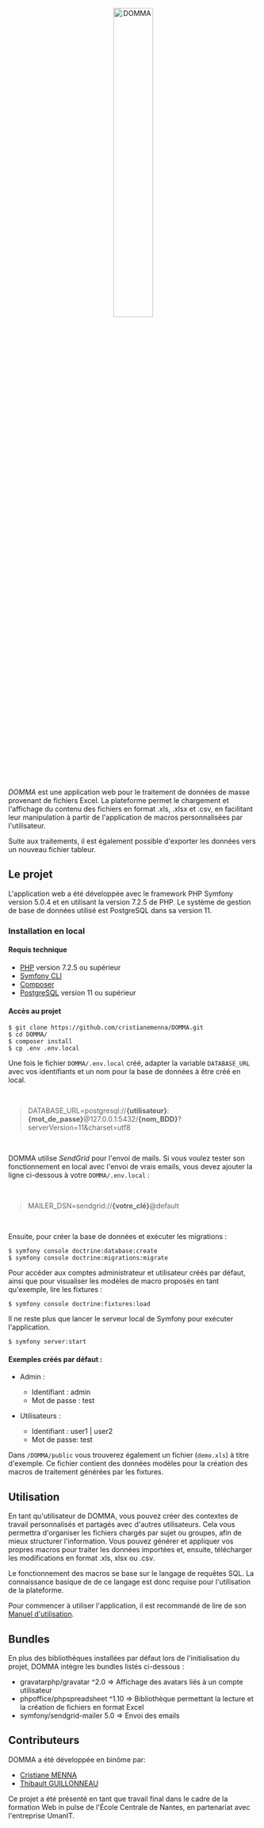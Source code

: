 <p align="center">
  <img src="https://user-images.githubusercontent.com/48241779/82093210-fdaa2c80-96fa-11ea-995e-986702113c10.png" alt="DOMMA" width="40%">
</p>


*DOMMA* est une application web pour le traitement de données de masse provenant de fichiers Excel. La plateforme permet le chargement et l'affichage du contenu des fichiers en format .xls, .xlsx et .csv, en facilitant leur manipulation à partir de l'application de macros personnalisées par l'utilisateur. 

Suite aux traitements, il est également possible d'exporter les données vers un nouveau fichier tableur.

## Le projet

L'application web a été développée avec le framework PHP Symfony version 5.0.4 et en utilisant la version 7.2.5 de PHP. Le système de gestion de base de données utilisé est PostgreSQL dans sa version 11.

### Installation en local

#### Requis technique
* [PHP](https://www.php.net/manual/fr/install.php) version 7.2.5 ou supérieur
* [Symfony CLI](https://symfony.com/download)
* [Composer](https://getcomposer.org/download)
* [PostgreSQL](https://www.postgresql.org/download/) version 11 ou supérieur

#### Accès au projet
```
$ git clone https://github.com/cristianemenna/DOMMA.git 
$ cd DOMMA/ 
$ composer install
$ cp .env .env.local
```

Une fois le fichier `DOMMA/.env.local` créé, adapter la variable `DATABASE_URL` avec vos identifiants et un nom pour la base de données à être créé en local.

<br>

> DATABASE_URL=postgresql://**{utilisateur}**:**{mot_de_passe}**@127.0.0.1:5432/**{nom_BDD}**?serverVersion=11&charset=utf8

<br>

DOMMA utilise *SendGrid* pour l'envoi de mails. Si vous voulez tester son fonctionnement en local avec l'envoi de vrais emails, vous devez ajouter la ligne ci-dessous à votre `DOMMA/.env.local` :

<br>

> MAILER_DSN=sendgrid://**{votre_clé}**@default

<br>

Ensuite, pour créer la base de données et exécuter les migrations :

```
$ symfony console doctrine:database:create
$ symfony console doctrine:migrations:migrate
```

Pour accéder aux comptes administrateur et utilisateur créés par défaut, ainsi que pour visualiser les modèles de macro proposés en tant qu'exemple, lire les fixtures :

```
$ symfony console doctrine:fixtures:load
```

Il ne reste plus que lancer le serveur local de Symfony pour exécuter l'application.

```
$ symfony server:start
```

#### Exemples créés par défaut :

* Admin : 

    * Identifiant : admin
    * Mot de passe : test
    

* Utilisateurs :

    * Identifiant : user1 | user2
    * Mot de passe: test

Dans `/DOMMA/public` vous trouverez également un fichier (`demo.xls`) à titre d'exemple. Ce fichier contient des données modèles pour la création des macros de traitement générées par les fixtures.

## Utilisation

En tant qu'utilisateur de DOMMA, vous pouvez créer des contextes de travail personnalisés et partagés avec d'autres utilisateurs. Cela vous permettra d'organiser les fichiers chargés par sujet ou groupes, afin de mieux structurer l'information.
Vous pouvez générer et appliquer vos propres macros pour traiter les données importées et, ensuite, télécharger les modifications en format .xls, xlsx ou .csv. 

Le fonctionnement des macros se base sur le langage de requêtes SQL. La connaissance basique de de ce langage est donc requise pour l'utilisation de la plateforme. 

Pour commencer à utiliser l'application, il est recommandé de lire de son [Manuel d'utilisation](https://github.com/cristianemenna/DOMMA/wiki).

## Bundles

En plus des bibliothèques installées par défaut lors de l'initialisation du projet, DOMMA intègre les bundles listés ci-dessous :
* gravatarphp/gravatar ^2.0 => Affichage des avatars liés à un compte utilisateur
* phpoffice/phpspreadsheet ^1.10  => Bibliothèque permettant la lecture et la création de fichiers en format Excel
* symfony/sendgrid-mailer 5.0 => Envoi des emails
 

## Contributeurs 

DOMMA a été développée en binôme par:

* [Cristiane MENNA](https://github.com/cristianemenna)
* [Thibault GUILLONNEAU](https://github.com/ThibaultG10)

Ce projet a été présenté en tant que travail final dans le cadre de la formation Web in pulse de l'École Centrale de Nantes, en partenariat avec l'entreprise UmanIT.
